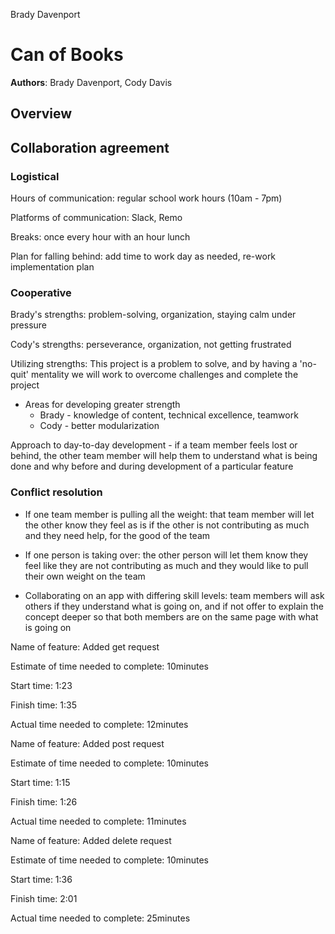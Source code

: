 Brady Davenport

# Can of Books

**Authors**: Brady Davenport, Cody Davis

## Overview

## Collaboration agreement

### Logistical

Hours of communication: regular school work hours (10am - 7pm)

Platforms of communication: Slack, Remo

Breaks: once every hour with an hour lunch

Plan for falling behind: add time to work day as needed, re-work implementation plan

### Cooperative

Brady's strengths: problem-solving, organization, staying calm under pressure

Cody's strengths: perseverance, organization, not getting frustrated

Utilizing strengths: This project is a problem to solve, and by having a 'no-quit' mentality we will work to overcome challenges and complete the project

* Areas for developing greater strength
  * Brady - knowledge of content, technical excellence, teamwork
  * Cody - better modularization

Approach to day-to-day development - if a team member feels lost or behind, the other team member will help them to understand what is being done and why before and during development of a particular feature

### Conflict resolution

* If one team member is pulling all the weight: that team member will let the other know they feel as is if the other is not contributing as much and they need help, for the good of the team

* If one person is taking over: the other person will let them know they feel like they are not contributing as much and they would like to pull their own weight on the team

* Collaborating on an app with differing skill levels: team members will ask others if they understand what is going on, and if not offer to explain the concept deeper so that both members are on the same page with what is going on


Name of feature: Added get request

Estimate of time needed to complete: 10minutes

Start time: 1:23

Finish time: 1:35

Actual time needed to complete: 12minutes


Name of feature: Added post request

Estimate of time needed to complete: 10minutes

Start time: 1:15

Finish time: 1:26

Actual time needed to complete: 11minutes


Name of feature: Added delete request

Estimate of time needed to complete: 10minutes

Start time: 1:36

Finish time: 2:01

Actual time needed to complete: 25minutes